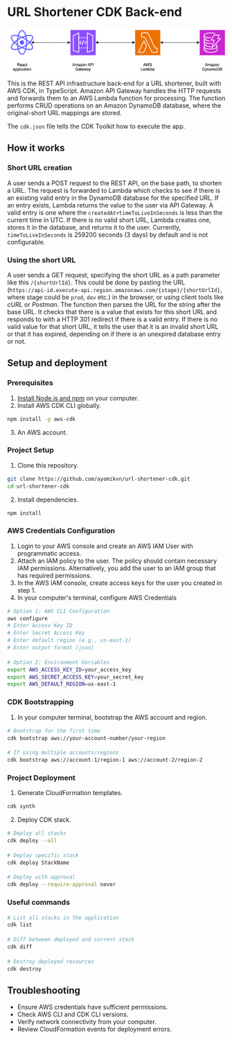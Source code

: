 # URL Shortener CDK Back-end

<p align="center">
  <img src="https://github.com/ayomikvn/url-shortener-cdk/blob/main/url-shortener-architecture.png" alt="URL Shortener Architecture"/>
</p>

This is the REST API infrastructure back-end for a URL shortener, built with AWS CDK, in TypeScript. Amazon API Gateway handles the HTTP requests and forwards them to an AWS Lambda function for processing. The function performs CRUD operations on an Amazon DynamoDB database, where the original-short URL mappings are stored.

The `cdk.json` file tells the CDK Toolkit how to execute the app.

## How it works

### Short URL creation

A user sends a POST request to the REST API, on the base path, to shorten a URL. The request is forwarded to Lambda which checks to see if there is an existing valid entry in the DynamoDB database for the specified URL. If an entry exists, Lambda returns the value to the user via API Gateway. A valid entry is one where the `createdAt+timeToLiveInSeconds` is less than the current time in UTC. If there is no valid short URL, Lambda creates one, stores it in the database, and returns it to the user. Currently, `timeToLiveInSeconds` is 259200 seconds (3 days) by default and is not configurable.

### Using the short URL

A user sends a GET request, specifying the short URL as a path parameter like this `/{shortUrlId}`. This could be done by pasting the URL (`https://api-id.execute-api.region.amazonaws.com/{stage}/{shortUrlId}`, where stage could be `prod`, `dev` etc.) in the browser, or using client tools like *cURL* or *Postman*. The function then parses the URL for the string after the base URL. It checks that there is a value that exists for this short URL and responds to with a HTTP 301 redirect if there is a valid entry. If there is no valid value for that short URL, it tells the user that it is an invalid short URL or that it has expired, depending on if there is an unexpired database entry or not.

## Setup and deployment

### Prerequisites

1. [Install Node.js and npm](https://nodejs.org/en/download/package-manager) on your computer.
2. Install AWS CDK CLI globally.

```bash
npm install -g aws-cdk
```

3. An AWS account.

### Project Setup

1. Clone this repository.

```bash
git clone https://github.com/ayomikvn/url-shortener-cdk.git
cd url-shortener-cdk
```

2. Install dependencies.

```bash
npm install
```

### AWS Credentials Configuration

1. Login to your AWS console and create an AWS IAM User with programmatic access.
2. Attach an IAM policy to the user. The policy should contain necessary IAM permissions. Alternatively, you add the user to an IAM group that has required permissions.
3. In the AWS IAM console, create access keys for the user you created in step 1.
4. In your computer's terminal, configure AWS Credentials

```bash
# Option 1: AWS CLI Configuration
aws configure
# Enter Access Key ID
# Enter Secret Access Key
# Enter default region (e.g., us-east-1)
# Enter output format (json)

# Option 2: Environment Variables
export AWS_ACCESS_KEY_ID=your_access_key
export AWS_SECRET_ACCESS_KEY=your_secret_key
export AWS_DEFAULT_REGION=us-east-1
```

### CDK Bootstrapping

1. In your computer terminal, bootstrap the AWS account and region.

```bash
# Bootstrap for the first time
cdk bootstrap aws://your-account-number/your-region

# If using multiple accounts/regions
cdk bootstrap aws://account-1/region-1 aws://account-2/region-2
```

### Project Deployment

1. Generate CloudFormation templates.

```bash
cdk synth
```

2. Deploy CDK stack.

```bash
# Deploy all stacks
cdk deploy --all

# Deploy specific stack
cdk deploy StackName

# Deploy with approval
cdk deploy --require-approval never
```

### Useful commands

```bash
# List all stacks in the application
cdk list

# Diff between deployed and current stack
cdk diff

# Destroy deployed resources
cdk destroy
```

## Troubleshooting

- Ensure AWS credentials have sufficient permissions.
- Check AWS CLI and CDK CLI versions.
- Verify network connectivity from your computer.
- Review CloudFormation events for deployment errors.
